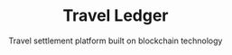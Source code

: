 ---
layout: project
tag: featured
dlc: true

title: Travel Ledger
slug: travelledger
subtitle: Travel settlement platform built on blockchain technology
industry: Travel
deliverables: Blockchain-based billing and settlement platform

summary: Travel Ledger is a billing and settlement platform for the travel industry, that provides a single source of truth for the purchasing process for non-air travel along the entire distribution chain.

challenge-diagram: true
challenge: 
    <p class="body--bold">The reconciliation process within the travel sector is complicated, time-consuming, and impacts cost for travel companies and suppliers.</p>
    <p>Travel companies work with numerous suppliers and will often be required to sift through hundreds of statements and invoices from suppliers to settle payments. A further problem is that these invoices and statements come in varying formats, and every supplier wants to be paid in different ways. This creates a lot of problems for when travel companies are reconciling their statements with bookings and there is no match.</p>

delivery:
    <div class="col--xl4 col--lg6 col--md8">
        <p>Travel Ledger wanted to simplify the reconciliation process and approached Applied Blockchain to develop a blockchain-based solution. They wanted to use blockchain and smart contracts to replace the existing billing, reconciliation, and settlement process with a quick, easy and inexpensive solution to transact non-airline travel services.</p>
        <p>Applied Blockchain developed a proof of concept for Travel Ledger – to provide a decentralised platform where travel agents, tour operators, accommodation wholesalers, hotel companies, car rental suppliers, cruise companies and any similar travel company can access a shared ledger and a shared repository of documents. The ledger is used to track transactions for all connected intermediaries and suppliers in real-time.</p>
    </div>
    <div class="col--xl4 col--lg6 col--md8">
        <p>The Travel Ledger platform will allow payment records between buyers and sellers to be stored in a shared, decentralised and authenticated ledger. This establishes a “single source of truth” for all parties. The platform will also be connected to financial and payment systems to support and record payments in a secure and transparent manner.</p>
        <p>An easy-to-integrate API will also be made available for all travel companies to use and integrate with – thus, enabling automated reconciliation and/or settlement without the need for the existing business processes to change.</p>
    </div>

results:
    Industry adoption of the Travel Ledger platform will provide a shared ledger enabling a host of business processes to be fully integrated with back office and reservation systems.

results-content:
    <div class="results__item image-inline__item col--md4 col--6">
        <img src="/resources/images/icons/project/travelledger/icon-invoice.svg" alt="" class="results__image image-inline__image">
        <p class="results__subtitle body--bold">Supplier invoice reconciliation</p>
        <p>Invoice is recorded in a single format, for the back office system to automatically read and reconcile</p>
    </div>
    <div class="results__item image-inline__item col--md4 col--6">
        <img src="/resources/images/icons/project/travelledger/icon-commission.svg" alt="" class="results__image image-inline__image">
        <p class="results__subtitle body--bold">Commission payments to agents and hotels</p>
        <p>As the booking is recorded on the platform, the expected seller commission is calculated and the payment is processed</p>
    </div>
    <div class="results__item image-inline__item col--md4 col--6">
        <img src="/resources/images/icons/project/travelledger/icon-payment.svg" alt="" class="results__image image-inline__image">
        <p class="results__subtitle body--bold">Payment reconciliation</p>
        <p>All payments are processed and all transactions are recorded on the Travel Ledger platform. This enables the receiving entity to automatically check and reconcile incoming payments against the relevant invoices/transactions.</p>
    </div>

results-comment:
    With a decentralised platform, the end-to-end administration process is transparent and payments costs are minimised and optimised. The hours wasted on reconciliation are reduced to almost nil, empowering everyone in the distribution chain to focus on what they do best – serving customers.
 
testimonial-id: roberto-da-re
testimonial-quote: In Applied Blockchain we found a development partner that not only was there to turn our requirements into reality, but also acted as a consultant, helping us fill the knowledge gap between traditional development and the new Blockchain world. Especially in the initial phases of a project, this added value is invaluable.
testimonial-name: Roberto Da Re
testimonial-job: Founder, Travel Ledger
---